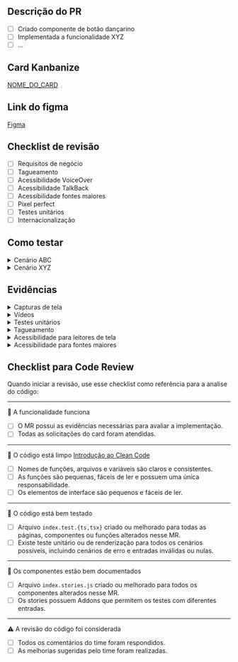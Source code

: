 ## Descrição do PR 

<!---
Faça uma breve descrição do que foi feito
-->

- [ ] Criado componente de botão dançarino
- [ ] Implementada a funcionalidade XYZ
- [ ] ...

## Card Kanbanize

[NOME_DO_CARD](https://inovador-solar.atlassian.net/jira/software/projects/ISF/boards/2?selectedIssue=ISF-9)

## Link do figma

[Figma](https://www.figma.com/)

## Checklist de revisão

<!---
Faça uma auto revisão do seu Merge Request e verifique se lembrou de atender a todos os requisitos de negócio, design, qualidade e desenvolvimento.
-->

- [ ] Requisitos de negócio
- [ ] Tagueamento
- [ ] Acessibilidade VoiceOver
- [ ] Acessibilidade TalkBack
- [ ] Acessibilidade fontes maiores
- [ ] Pixel perfect
- [ ] Testes unitários
- [ ] Internacionalização

## Como testar

<!---
Passo a passo para testar a funcionalidade ou para reproduzir o bug.
-->

<details>
<summary>Cenário ABC</summary>

- [ ] Fazer login com usuário sem endereço cadastrado
- [ ] Clicar no botão XPTO
- [ ] Deve aparecer a tela de cadastrar endereço
- [ ] ...
</details>

<details>
<summary>Cenário XYZ</summary>

- [ ] Fazer login com usuário com endereço de SP
- [ ] Clicar no botão XPTO
- [ ] Deve aparecer a tela para confirmar o pagamento
- [ ] ...
</details>

## Evidências

<details>
<summary>Capturas de tela</summary>
<!---
Se houver, capturas de tela
-->
</details>

<details>
<summary>Vídeos</summary>
<!---
Se houver, vídeos
-->
</details>

<details>
<summary>Testes unitários</summary>
<!---
Se houver, captura do resultado dos testes unitários no terminal
-->
</details>

<details>
<summary>Tagueamento</summary>
<!---
Se houver, tagueamento
-->
</details>

<details>
<summary>Acessibilidade para leitores de tela</summary>
<!---
Se houver, acessibilidade para leitores de tela
-->
</details>

<details>
<summary>Acessibilidade para fontes maiores</summary>
<!---
Se houver, acessibilidade para fontes maiores
-->
</details>

## Checklist para Code Review

<!---
Esse checklist é para ser preenchido pelas pessoas que vão revisar o código, não podendo ser editado e nem removido.
-->

Quando iniciar a revisão, use esse checklist como referência para a analise do código:

---

📱 A funcionalidade funciona

- [ ] O MR possui as evidências necessárias para avaliar a implementação.
- [ ] Todas as solicitações do card foram atendidas.

---

🧹 O código está limpo [Introdução ao Clean Code](https://youtube.com/playlist?list=PLMdYygf53DP5Sc6yFYs6ZmjsuuA2fu0TK)

- [ ] Nomes de funções, arquivos e variáveis são claros e consistentes.
- [ ] As funções são pequenas, fáceis de ler e possuem uma única responsabilidade.
- [ ] Os elementos de interface são pequenos e fáceis de ler.

---

🧪 O código está bem testado

- [ ] Arquivo `index.test.{ts,tsx}` criado ou melhorado para todas as páginas, componentes ou funções alterados nesse MR.
- [ ] Existe teste unitário ou de renderização para todos os cenários possíveis, incluindo cenários de erro e entradas inválidas ou nulas.

---

📖 Os componentes estão bem documentados

- [ ] Arquivo `index.stories.js` criado ou melhorado para todos os componentes alterados nesse MR.
- [ ] Os stories possuem Addons que permitem os testes com diferentes entradas.

---

⚠ A revisão do código foi considerada

- [ ] Todos os comentários do time foram respondidos.
- [ ] As melhorias sugeridas pelo time foram realizadas.
